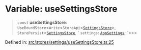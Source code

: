# Variable: useSettingsStore

> `const` **useSettingsStore**: `UseBoundStore`\<`Write`\<`StoreApi`\<[`SettingsStore`](../../types/interfaces/SettingsStore.md)\>, `StorePersist`\<[`SettingsStore`](../../types/interfaces/SettingsStore.md), \` `settings`: [`AppSettings`](../../../types/interfaces/AppSettings.md); \`\>\>\>

Defined in: [src/stores/settings/useSettingsStore.ts:25](https://github.com/Nick2bad4u/Uptime-Watcher/blob/dca5483e793478722cd3e6e125cafcec5fc771f0/src/stores/settings/useSettingsStore.ts#L25)
